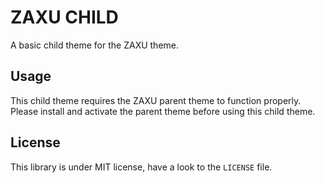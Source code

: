 # ZAXU CHILD
A basic child theme for the ZAXU theme.

## Usage
This child theme requires the ZAXU parent theme to function properly. Please install and activate the parent theme before using this child theme.

## License
This library is under MIT license, have a look to the `LICENSE` file.
